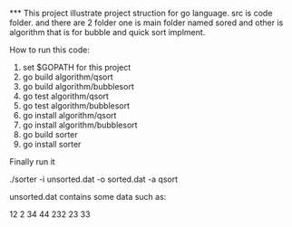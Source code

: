 *** This project illustrate project struction for go language. 
src is code folder.
and there are 2 folder one is main folder named sored and other is algorithm that is for bubble and quick sort implment. 

How to run this code:

1. set $GOPATH for this project 
2. go build algorithm/qsort
3. go build algorithm/bubblesort
4. go test algorithm/qsort
5. go test algorithm/bubblesort
6. go install algorithm/qsort
7. go install algorithm/bubblesort
8. go build sorter
9. go install sorter

Finally run it 

./sorter -i unsorted.dat -o sorted.dat -a qsort

unsorted.dat contains some data such as:

12
2
34
44
232
23
33

